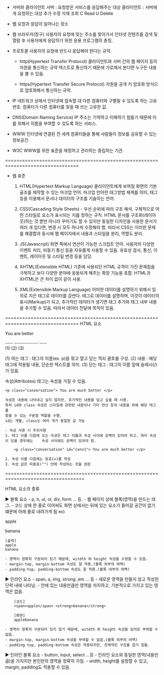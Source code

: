 - 서버와 클라이언트
	서버 : 요청받은 서비스를 응답해주는 대상
	클라이언트 : 서버에게 요청하는 대상
	추가 수정 삭제 조회 C Read U Delete

- 웹
	요청과 응답이 일어나는 장소

- 웹 브라우저(창구)
	사용자의 요청에 맞는 주소를 찾아가서 인터넷 컨텐츠를 검색 및 열람 후
	사용자에게 응답하기 위한 응용 프로그램의 총칭.

- 프로토콜
	사용자의 요청에 반드시 응답해야 한다는 규약.
	
	- http(Hypertext Transfer Protocol)
		클라이언트와 서버 간의 웹 페이지 등의 자원을 통신하는 규약
		텍스트로 통신하기 때문에 가로채서 본다면 누구든 내용을 볼 수 있음.

	- https(Hypertext Transfer Secure Protocol)
		자원을 공개 키 암호화 방식으로 암호화해서 통신하는 규약.

- IP
	네트워크 상에서 인터넷에 접속할 대 다른 컴퓨터와 구별될 수 있도록 하는 고유 번호.
	컴퓨터가 다른 컴퓨터를 찾을 때 쓰는 고유한 값.

- DNS(Domain Naming Service)
	IP 주소는 기억하고 이해하기 힘들기 때문에 이를 위해서 이름을 부여할 수 있도록 하는 서비스.

- WWW
	인터넷에 연결된 전 세계 컴퓨터들을 통해 사람들이 정보를 공유할 수 있는 정보공간.
	
- W3C
	WWW를 위한 표준을 제정하고 관리하는 중립하는 기관.

================================================================================
- 웹 표준
	1. HTML(Hypertext Markup Language)
		클라이언트에게 보여질 화면의 기본 골조를 제작할 수 있는 마크업 언어.
		마크업 언어란 태그방법 체계를 의미, 태그 등을 이용해서 문서나 데이터의 구조를 기술하는 언어.
 
	2. CSS(Cascading Style Sheets) - 우선 순위에 따라 구조 해석.
		구체적으로 어떤 스타일로 요소가 표시되는 지를 정하는 규칙.
		HTML 문서를 구조화(레이아웃)하는 것 뿐만 아니라 꾸미기도 할 수 있지만
		동일한 디자인을 사용한 문서가 여러 개 있다면, 변경 시 모두 하나씩 수정해야 함.
		따라서 CSS는 이러한 문제를 해결함과 동시에 웹 페이지에서 내용과 스타일을 분리, 역할도 분리.

	3. JS(Javascript)
		화면 쪽에서 연산이 가능한 스크립트 언어.
		사용자의 다양한 이벤트 처리, 비동기 통신 등을 자유롭게 사용할 수 있음.
		유효성 검사, 통신, 이벤트, 레이아웃 및 스타일 변경 등을 담당.
		
	4. XHTML(Extensible HTML) 
		기존에 사용되던 HTML 규격이 가진 문제점을 극복하고 보다 다양한 분야에 응용되게 해주는
		확장 기능을 포함. HTML과 XHTML은 큰 차이 없이 같이 사용.

	5. XML(Extensible Markup Language)
		어떠한 데이터를 설명하기 위해서 임의로 지은 태그로 데이터를 감싼다.
		태그로 데이터를 설명하며, 이것이 데이터의 표시(Markup)가 되고, 추가적인 데이터가 생기면
		태그 추가와 태그 내부 내용을 추가할 수 있음.
		따라서 데이터 전달에 목적이 있음.
		
	
================================================================================
HTML 요소
	<p> You are better </p>
	----	------------ ----	
	(1)            (2)           (3)
 
(1) 여는 태그 : 태그의 이름(ex. p)을 젂고 열고 닫는 꺽쇠 괄호롤 구성.
(2) 내용 : 해당 태그에 적용될 내용, 단순한 텍스트를 의미.
(3) 닫는 태그 : 태그의 이름 앞에 슬래시(/)가 있음.

속성(Attributes)
	태그는 속성을 가질 수 있음.
	
	<p class="conversation"> You are much better </p>

	속성은 내용에 나타내고 싶지 않지만, 추가적인 내용을 담고 싶을 때 사용.
	특히 id와 class 속성은 스타일에 관련된 내용이나 기타 연산 등의 내용을 위해 해당 태그를
	찾을 수 있는 구분점 역할을 수행.
	id는 개별, class는 여러 개가 동일한 값 가능

	- 속성 사용 시 주의사항
	1. 태그 이름 다음에 오는 속성은 태그 이름과 속성 사이에 공백이 있어야 하고, 여러 속성이 있을 경우에는 	속성 사이에도 공백이 있어야 함.

		<p class="conversation" id="conv1"> You are much better </p>

	2. 속성 이름 다음에는 등호(=)를 작성
	3. 속성 값은 따옴표("") 안에 작성하는 것을 권장



==================================================================================

 HTML 요소의 종류

▶ 블록 요소
	- p, h, ul, ol, div, form ... 등.
	- 웹 페이지 상에 블록(영역)을 만드는 태그. 
	- 코드 상에 한 줄로 이어써도 화면 상에서는 뒤에 있는 요소가 들어갈 공간이 없기 떄문에
	   아래 줄로 내려가게 됨
	ex)
	<p> apple </p> <p> banana </p>

	[출력]
	apple
	banana

	- 영역이 정확히 구분되어 있기 때문에, witdth 와 height 속성을 수정할 수 있음.
	- margin-top, margin-bottom 속성도 잘 적용.(블록 외부의 여백)
	- padding-top, padding-bottom 속성도 잘 적용.(블록 내부의 여백)


▶ 인라인 요소
	- span, a, img, strong ,em ... 등
	- 새로운 영역을 만들지 않고 작성한 단락 내에 나타남.
	- 안에 있는 내용만큼만 영역을 차지하고, 기본적으로 가지고 있는 영역은 없음.
		
		[코드]
		<span>apple</span> <strong>banana</strong>

		[화면]
		applebanana

	- 영역이 정확히 구분되어 있지 않기 때문에, witdth 와 height 속성을 임의로 부여할 수 없음.
	- margin-top, margin-bottom 속성을 부여할 수 없음.(블록 외부의 여백)
	- padding-top, padding-bottom 속성은 적용되지만, 전체적인 구조를 잡기 힘듦.

▶ 인라인 블록 요소
	- button, input, select ...등
	- 인라인 요소와 동일한 영역(내용만큼)을 가지지만 본인만의 영역을 정확히 가짐.
	- width, height를 설정할 수 있고, margin, padding도 적용할 수 있음.
